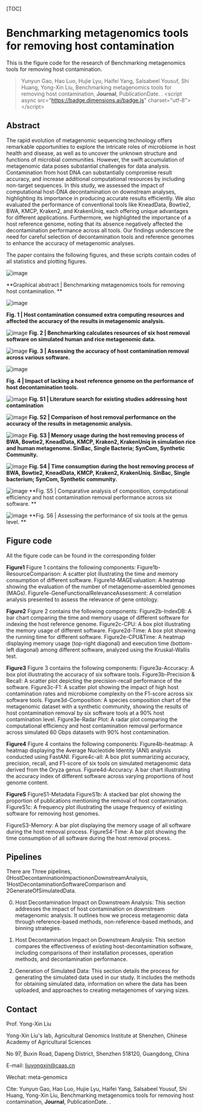 [TOC]

# Benchmarking metagenomics tools for removing host contamination

This is the figure code for the research of Benchmarking metagenomics tools for removing host contamination. 

> Yunyun Gao, Hao Luo, Hujie Lyu, Haifei Yang, Salsabeel Yousuf, Shi Huang, Yong-Xin Liu, Benchmarking metagenomics tools for removing host contamination, **Journal**, PublicationDate. <doi>. <span></span>\<script async src="<https://badge.dimensions.ai/badge.js>" charset="utf-8">\</script>

## Abstract

The rapid evolution of metagenomic sequencing technology offers remarkable opportunities to explore the intricate roles of microbiome in host health and disease, as well as to uncover the unknown structure and functions of microbial communities. However, the swift accumulation of metagenomic data poses substantial challenges for data analysis. Contamination from host DNA can substantially compromise result accuracy, and increase additional computational resources by including non-target sequences. In this study, we assessed the impact of computational host-DNA decontamination on downstream analyses, highlighting its importance in producing accurate results efficiently. We also evaluated the performance of conventional tools like KneadData, Bowtie2, BWA, KMCP, Kraken2, and KrakenUniq, each offering unique advantages for different applications. Furthermore, we highlighted the importance of a host reference genome, noting that its absence negatively affected the decontamination performance across all tools. Our findings underscore the need for careful selection of decontamination tools and reference genomes to enhance the accuracy of metagenomic analyses.

The paper contains the following figures, and these scripts contain codes of all statistics and plotting figures.

![image](https://github.com/YunyunGao374/HostPurge/blob/main/MSFigure/GA.jpg "image")

**Graphical abstract | Benchmarking metagenomics tools for removing host contamination. **

![image](https://github.com/YunyunGao374/HostPurge/blob/main/MSFigure/Figure1.jpg "image")

**Fig. 1 | Host contamination consumed extra computing resources and affected the accuracy of the results in metagenomic analysis.**

![image](https://github.com/YunyunGao374/HostPurge/blob/main/MSFigure/Figure2.jpg "image")
**Fig. 2 | Benchmarking calculates resources of six host removal software on simulated human and rice metagenomic data.**

![image](https://github.com/YunyunGao374/HostPurge/blob/main/MSFigure/Figure3%20.jpg "image")
**Fig. 3 | Assessing the accuracy of host contamination removal across various software.**

![image](https://github.com/YunyunGao374/HostPurge/blob/main/MSFigure/Figure4%20.jpg "image")

**Fig. 4 | Impact of lacking a host reference genome on the performance of host decontamination tools.**

![image](https://github.com/YunyunGao374/HostPurge/blob/main/MSFigure/FigureS1.jpg "image")
**Fig. S1 | Literature search for existing studies addressing host contamination**

![image](https://github.com/YunyunGao374/HostPurge/blob/main/MSFigure/FigureS2.jpg "image")
**Fig. S2 | Comparison of host removal performance on the accuracy of the results in metagenomic analysis.**

![image](https://github.com/YunyunGao374/HostPurge/blob/main/MSFigure/FigureS3.jpg "image")
**Fig. S3 |  Memory usage during the host removing process of BWA, Bowtie2, KneadData, KMCP, Kraken2, KrakenUniq in simulation rice and human metagenome. SinBac, Single Bacteria; SynCom, Synthetic Community.**

![image](https://github.com/YunyunGao374/HostPurge/blob/main/MSFigure/FigureS4.jpg "image")
**Fig. S4 | Time consumption during the host removing process of BWA, Bowtie2, KneadData, KMCP, Kraken2, KrakenUniq. SinBac, Single bacterium; SynCom, Synthetic community.**

![image](https://github.com/YunyunGao374/HostPurge/blob/main/MSFigure/FigureS5.jpg "image")
**Fig. S5 | Comparative analysis of composition, computational efficiency and host contamination removal performance across six software. **

![image](https://github.com/YunyunGao374/HostPurge/blob/main/MSFigure/FigureS6.jpg "image")
**Fig. S6 | Assessing the performance of six tools at the genus level. **

## Figure code

All the figure code can be found in the corresponding folder

**Figure1**
Figure 1 contains the following components:
Figure1b-ResourceComparison: A scatter plot illustrating the time and memory consumption of different software.
Figure1d-MAGEvaluation: A heatmap showing the evaluation of the number of metagenome-assembled genomes (MAGs).
Figure1e-GeneFunctionalRelevanceAssessment: A correlation analysis presented to assess the relevance of gene ontology.

**Figure2**
Figure 2 contains the following components:
Figure2b-IndexDB: A bar chart comparing the time and memory usage of different software for indexing the host reference genome.
Figure2c-CPU: A box plot illustrating the memory usage of different software.
Figure2d-Time: A box plot showing the running time for different software.
Figure2e-CPU&Time: A heatmap displaying memory usage (top-right diagonal) and execution time (bottom-left diagonal) among different software, analyzed using the Kruskal-Wallis test.

**Figure3**
Figure 3 contains the following components:
Figure3a-Accuracy: A box plot illustrating the accuracy of six software tools.
Figure3b-Precision & Recall: A scatter plot depicting the precision-recall performance of the software.
Figure3c-F1: A scatter plot showing the impact of high host contamination rates and microbiome complexity on the F1-score across six software tools.
Figure3d-Composition: A species composition chart of the metagenomic dataset with a synthetic community, showing the results of host contamination removal by six software tools at a 90% host contamination level.
Figure3e-Radar Plot: A radar plot comparing the computational efficiency and host contamination removal performance across simulated 60 Gbps datasets with 90% host contamination.

**Figure4**
Figure 4 contains the following components:
Figure4b-heatmap: A heatmap displaying the Average Nucleotide Identity (ANI) analysis conducted using FastANI.
Figure4c-all: A box plot summarizing accuracy, precision, recall, and F1-score of six tools on simulated metagenomic data derived from the Oryza genus.
Figure4d-Accuracy: A bar chart illustrating the accuracy index of different software across varying proportions of host genome content.

**FigureS**
FigureS1-Metadata
FigureS1b: A stacked bar plot showing the proportion of publications mentioning the removal of host contamination.
FigureS1c: A frequency plot illustrating the usage frequency of existing software for removing host genomes.

FigureS3-Memory:
A bar plot displaying the memory usage of all software during the host removal process.
FigureS4-Time:
A bar plot showing the time consumption of all software during the host removal process.



## Pipelines
There are Three pipelines, 0HostDecontaminationImpactiononDownstreamAnalysis, 1HostDecontaminationSoftwareComparison and 2GenerateOfSimulatedData.

0. Host Decontamination Impact on Downstream Analysis:
This section addresses the impact of host contamination on downstream metagenomic analysis. It outlines how we process metagenomic data through reference-based methods, non-reference-based methods, and binning strategies.

1. Host Decontamination Impact on Downstream Analysis:
This section compares the effectiveness of existing host-decontamination software, including comparisons of their installation processes, operation methods, and decontamination performance.

2. Generation of Simulated Data:
This section details the process for generating the simulated data used in our study. It includes the methods for obtaining simulated data, information on where the data has been uploaded, and approaches to creating metagenomes of varying sizes.

## Contact

Prof. Yong-Xin Liu

Yong-Xin Liu's lab, Agricultural Genomics Institute at Shenzhen, Chinese Academy of Agricultural Sciences

No 97, Buxin Road, Dapeng District, Shenzhen 518120, Guangdong, China

E-mail: <liuyongxin@caas.cn>

Wechat: meta-genomics

Cite: Yunyun Gao, Hao Luo, Hujie Lyu, Haifei Yang, Salsabeel Yousuf, Shi Huang, Yong-Xin Liu, Benchmarking metagenomics tools for removing host contamination, **Journal**, PublicationDate. <doi>.
